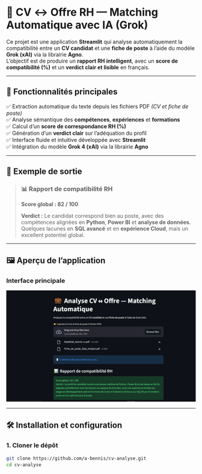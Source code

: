 # 🧠 CV ↔ Offre RH — Matching Automatique avec IA (Grok)

Ce projet est une application **Streamlit** qui analyse automatiquement la compatibilité entre un **CV candidat** et une **fiche de poste** à l’aide du modèle **Grok (xAI)** via la librairie **Agno**.  
L’objectif est de produire un **rapport RH intelligent**, avec un **score de compatibilité (%)** et un **verdict clair et lisible** en français.

---

## 🚀 Fonctionnalités principales

✅ Extraction automatique du texte depuis les fichiers PDF *(CV et fiche de poste)*  
✅ Analyse sémantique des **compétences**, **expériences** et **formations**  
✅ Calcul d’un **score de correspondance RH (%)**  
✅ Génération d’un **verdict clair** sur l’adéquation du profil  
✅ Interface fluide et intuitive développée avec **Streamlit**  
✅ Intégration du modèle **Grok 4 (xAI)** via la librairie **Agno**

---

## 🧠 Exemple de sortie

> ### 📊 Rapport de compatibilité RH  
> **Score global : 82 / 100**  
>  
> **Verdict :** Le candidat correspond bien au poste, avec des compétences alignées en **Python**, **Power BI** et **analyse de données**.  
> Quelques lacunes en **SQL avancé** et en **expérience Cloud**, mais un excellent potentiel global.

---

## 🖼️ Aperçu de l’application

### Interface principale
![Interface Streamlit](image.png)

 

---

## 🛠️ Installation et configuration

### 1. Cloner le dépôt
```bash
git clone https://github.com/a-bennis/cv-analyse.git
cd cv-analyse
